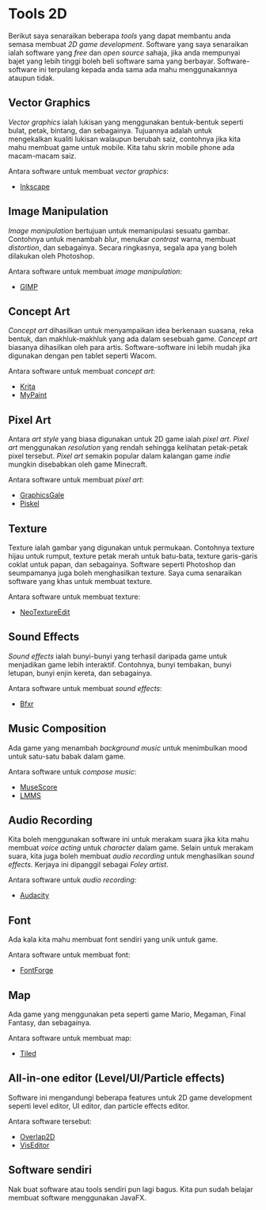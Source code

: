 # Tools 2D

Berikut saya senaraikan beberapa _tools_ yang dapat membantu anda semasa
membuat _2D game development_. Software yang saya senaraikan ialah
software yang _free_ dan _open source_ sahaja, jika anda mempunyai bajet
yang lebih tinggi boleh beli software sama yang berbayar.
Software-software ini terpulang kepada anda sama ada mahu menggunakannya
ataupun tidak.

## Vector Graphics

_Vector graphics_ ialah lukisan yang menggunakan bentuk-bentuk seperti
bulat, petak, bintang, dan sebagainya. Tujuannya adalah untuk
mengekalkan kualiti lukisan walaupun berubah saiz, contohnya jika kita
mahu membuat game untuk mobile. Kita tahu skrin mobile phone ada
macam-macam saiz.

Antara software untuk membuat _vector graphics_:

-   [Inkscape](https://inkscape.org)

## Image Manipulation

_Image manipulation_ bertujuan untuk memanipulasi sesuatu gambar.
Contohnya untuk menambah _blur_, menukar _contrast_ warna, membuat
_distortion_, dan sebagainya. Secara ringkasnya, segala apa yang boleh
dilakukan oleh Photoshop.

Antara software untuk membuat _image manipulation_:

-   [GIMP](https://www.gimp.org)

## Concept Art

_Concept art_ dihasilkan untuk menyampaikan idea berkenaan suasana, reka
bentuk, dan makhluk-makhluk yang ada dalam sesebuah game. _Concept art_
biasanya dihasilkan oleh para artis. Software-software ini lebih mudah
jika digunakan dengan pen tablet seperti Wacom.

Antara software untuk membuat _concept art_:

-   [Krita](https://krita.org)
-   [MyPaint](http://mypaint.org)

## Pixel Art

Antara _art style_ yang biasa digunakan untuk 2D game ialah _pixel art_.
_Pixel art_ menggunakan _resolution_ yang rendah sehingga kelihatan
petak-petak pixel tersebut. _Pixel art_ semakin popular dalam kalangan
game _indie_ mungkin disebabkan oleh game Minecraft.

Antara software untuk membuat _pixel art_:

-   [GraphicsGale](https://graphicsgale.com)
-   [Piskel](http://www.piskelapp.com)

## Texture

Texture ialah gambar yang digunakan untuk permukaan. Contohnya texture
hijau untuk rumput, texture petak merah untuk batu-bata, texture
garis-garis coklat untuk papan, dan sebagainya. Software seperti
Photoshop dan seumpamanya juga boleh menghasilkan texture. Saya cuma
senaraikan software yang khas untuk membuat texture.

Antara software untuk membuat texture:

-   [NeoTextureEdit](http://neotextureedit.sourceforge.net)

## Sound Effects

_Sound effects_ ialah bunyi-bunyi yang terhasil daripada game untuk
menjadikan game lebih interaktif. Contohnya, bunyi tembakan, bunyi
letupan, bunyi enjin kereta, dan sebagainya.

Antara software untuk membuat _sound effects_:

-   [Bfxr](http://www.bfxr.net)

## Music Composition

Ada game yang menambah _background music_ untuk menimbulkan mood untuk
satu-satu babak dalam game.

Antara software untuk _compose music_:

-   [MuseScore](https://musescore.org)
-   [LMMS](https://lmms.io)

## Audio Recording

Kita boleh menggunakan software ini untuk merakam suara jika kita mahu
membuat _voice acting_ untuk _character_ dalam game. Selain untuk
merakam suara, kita juga boleh membuat _audio recording_ untuk
menghasilkan _sound effects._ Kerjaya ini dipanggil sebagai _Foley
artist_.

Antara software untuk _audio recording_:

-   [Audacity](http://www.audacityteam.org)

## Font

Ada kala kita mahu membuat font sendiri yang unik untuk game.

Antara software untuk membuat font:

-   [FontForge](https://fontforge.github.io)

## Map

Ada game yang menggunakan peta seperti game Mario, Megaman, Final
Fantasy, dan sebagainya.

Antara software untuk membuat map:

-   [Tiled](http://www.mapeditor.org)

## All-in-one editor (Level/UI/Particle effects)

Software ini mengandungi beberapa features untuk 2D game development
seperti level editor, UI editor, dan particle effects editor.

Antara software tersebut:

-   [Overlap2D](http://overlap2d.com)
-   [VisEditor](https://vis.kotcrab.com)

## Software sendiri

Nak buat software atau tools sendiri pun lagi bagus. Kita pun sudah
belajar membuat software menggunakan JavaFX.
